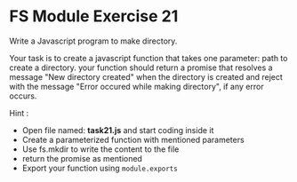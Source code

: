 # FS Module Exercise 21

Write a Javascript program to make directory.

Your task is to create a javascript function that takes one parameter: path to create a directory. your function should return a promise that resolves a message "New directory created" when the directory is created and reject with the message "Error occured while making directory", if any error occurs.

Hint :

- Open file named: **task21.js** and start coding inside it
- Create a parameterized function with mentioned parameters
- Use fs.mkdir to write the content to the file
- return the promise as mentioned
- Export your function using `module.exports`